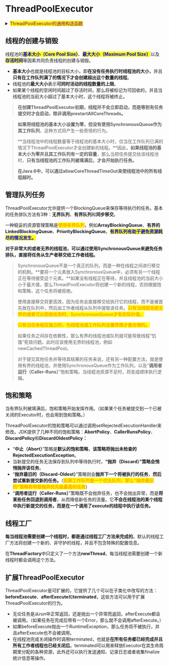 # ThreadPoolExecutor

<details>

<summary><mark style="color:purple;">ThreadPoolExecutor的通用构造函数</mark></summary>

```java
public ThreadPoolExecutor(int corePoolSize,     
                          int maximumPoolSize,
                          long keepAliveTime,
                          TimeUnit unit,
                          BlockingQueue<Runnable> workQueue,
                          ThreadFactory threadFactory,
                          RejectedExecutionHandler handler) {
    if (corePoolSize < 0 ||
        maximumPoolSize <= 0 ||
        maximumPoolSize < corePoolSize ||
        keepAliveTime < 0)
        throw new IllegalArgumentException();
    if (workQueue == null || threadFactory == null || handler == null)
        throw new NullPointerException();
    this.corePoolSize = corePoolSize;
    this.maximumPoolSize = maximumPoolSize;
    this.workQueue = workQueue;
    this.keepAliveTime = unit.toNanos(keepAliveTime);
    this.threadFactory = threadFactory;
    this.handler = handler;
}
```

</details>

## 线程的创建与销毁

线程池的<mark style="color:blue;">**基本大小（Core Pool Size）**</mark>、<mark style="color:blue;">**最大大小（Maximum Pool Size）**</mark>以及<mark style="color:blue;">**存活时间**</mark>等因素共同负责线程的创建与销毁。

* **基本大小**也就是线程池的目标大小，即**在没有任务执行时线程池的大小**，并且**只有在工作队列满了的情况下才会创建超出这个数量的线程**。
* 线程池的**最大大小**表示**可同时活动的线程数量的上限**。
* 如果某个线程的空闲时间超过了存活时间，那么将被标记为可回收的，并且当线程池的当前大小超过了基本大小时，这个线程将被终止。

> **在创建ThreadPoolExecutor初期，线程并不会立即启动，而是等到有任务提交时才会启动，除非调用prestartAllCoreThreads。**

> **如果将线程池的基本大小设置为零，但没有使用SynchronousQueue作为其工作队列**，这种方式将产生一些奇怪的行为。
>
> **当线程池中的线程数量等于线程池的基本大小时，仅当在工作队列已满的情况下ThreadPoolExecutor才会创建新的线程。**因此，**如果线程池的基本大小为零并且其工作队列有一定的容量**，那么当把任务提交给该线程池时，**只有当线程池的工作队列被填满后，才会开始执行任务。**
>
> **在Java 6中，可以通过allowCoreThreadTimeOut来使线程池中的所有线程超时。**

## 管理队列任务

ThreadPoolExecutor允许提供一个BlockingQueue来保存等待执行的任务。基本的任务排队方法有3种：**无界队列**、**有界队列**和**同步移交**。

一种稳妥的资源管理策略是<mark style="color:orange;">**使用有界队列**</mark>，例如**ArrayBlockingQueue**、**有界的LinkedBlockingQueue**、**PriorityBlockingQueue**。<mark style="color:blue;">**有界队列有助于避免资源耗尽的情况发生。**</mark>

**对于非常大的或者无界的线程池，可以通过使用SynchronousQueue来避免任务排队，直接将任务从生产者移交给工作者线程。**

> SynchronousQueue不是一个真正的队列，而是一种在线程之间进行移交的机制。**要将一个元素放入SynchronousQueue中，必须有另一个线程正在等待接受这个元素。**如果没有线程正在等待，并且线程池的当前大小小于最大值，那么ThreadPoolExecutor将创建一个新的线程，否则根据饱和策略，这个任务将被拒绝。
>
> 使用直接移交将更高效，因为任务会直接移交给执行它的线程，而不是被首先放在队列中，然后由工作者线程从队列中提取该任务。<mark style="color:orange;">**只有当线程池是无界的或者可以拒绝任务时，SynchronousQueue才有实际价值。**</mark>

> <mark style="color:orange;">**只有当任务相互独立时，为线程池或工作队列设置界限才是合理的。**</mark>
>
> 如果任务之间存在依赖性，那么有界的线程池或队列就可能导致线程“饥饿”死锁问题。此时应该使用无界的线程池，例如newCachedThreadPool。
>
> 对于提交其他任务并等待其结果的任务来说，还有另一种配置方法，就是使用有界的线程池，并使用SynchronousQueue作为工作队列，以及“**调用者运行（Caller-Runs）**”饱和策略。当线程池资源不足时，将变成顺序执行逻辑。

## 饱和策略

当有界队列被填满后，饱和策略开始发挥作用。（如果某个任务被提交到一个已被关闭的Executor时，也会用到饱和策略。）

ThreadPoolExecutor的饱和策略可以通过调用setRejectedExecutionHandler来修改。JDK提供了几种不同的饱和策略：**AbortPolicy**、**CallerRunsPolicy**、**DiscardPolicy**和**DiscardOldestPolicy：**

* “**中止（Abort）**”策略是**默认的饱和策略**，**该策略将抛出未检查的RejectedExecutionException**。
* 当新提交的任务无法保存到队列中等待执行时，**“抛弃（Discard）”**策略会悄悄**抛弃该任务**。
* “**抛弃最旧的（Discard-Oldest）**”策略则会**抛弃下一个将被执行的任务**，**然后尝试重新提交新的任务。**（<mark style="color:orange;">**如果工作队列是一个优先队列，那么“抛弃最旧的”策略将导致抛弃优先级最高的任务**</mark>）
* “**调用者运行（Caller-Runs）**”策略既不会抛弃任务，也不会抛出异常，而是**将某些任务回退到调用者**，从而降低新任务的流量。它**不会在线程池的某个线程中执行新提交的任务，而是在一个调用了execute的线程中执行该任务。**

## 线程工厂

**每当线程池需要创建一个线程时，都是通过线程工厂方法来完成的**。默认的线程工厂方法将创建一个新的、非守护的线程，并且不包含特殊的配置信息。

在**ThreadFactory**中只定义了一个方法**newThread**，每当线程池需要创建一个新线程时都会调用这个方法。

## 扩展ThreadPoolExecutor

ThreadPoolExecutor是可扩展的，它提供了几个可以在子类化中改写的方法：**beforeExecute**、**afterExecute**和**terminated**，这些方法可以用于扩展ThreadPoolExecutor的行为。

* 无论任务是从run中正常返回，还是抛出一个异常而返回，afterExecute都会被调用。（如果任务在完成后带有一个Error，那么就不会调用afterExecute。）
* 如果beforeExecute抛出一个RuntimeException，那么任务将不被执行，并且afterExecute也不会被调用。
* 在线程池完成关闭操作时调用terminated，也就是**在所有任务都已经完成并且所有工作者线程也已经关闭后**。terminated可以用来释放Executor在其生命周期里分配的各种资源，此外还可以执行发送通知、记录日志或者收集finalize统计信息等操作。
